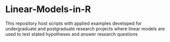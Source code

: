 # Linear-Models-in-R
This repository host scripts with applied examples developed for undergraduate and postgraduate research projects where linear models are used to test stated hypotheses and answer research questions
